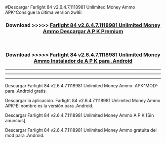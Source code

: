 #Descargar Farlight 84 v2.6.4.7.1118981 Unlimited Money Ammo  APK^Consigue la última versión zwl8i



<div align="center">
<h3>Download >>>>> <a href="https://es-sites.web.app/?es= Farlight 84 v2.6.4.7.1118981 Unlimited Money Ammo ">Farlight 84 v2.6.4.7.1118981 Unlimited Money Ammo  Descargar A P K Premium</a></h3><br>

<h3>Download >>>>> <a href="https://es-sites.web.app/?es= Farlight 84 v2.6.4.7.1118981 Unlimited Money Ammo ">Farlight 84 v2.6.4.7.1118981 Unlimited Money Ammo  Instalador de A P K para .Android</a></h3>
</div>


----------------------------------------------------------

----------------------------------------------------------

----------------------------------------------------------

Descargar Farlight 84 v2.6.4.7.1118981 Unlimited Money Ammo  .APK^MOD^ para .Android gratis.

Descargar la aplicación. Farlight 84 v2.6.4.7.1118981 Unlimited Money Ammo  APK^El nombre es la versión para .Android.

Descargar Farlight 84 v2.6.4.7.1118981 Unlimited Money Ammo  A P K [Sin anuncios]

Descargar Farlight 84 v2.6.4.7.1118981 Unlimited Money Ammo  gratuita del mod para .Android.
